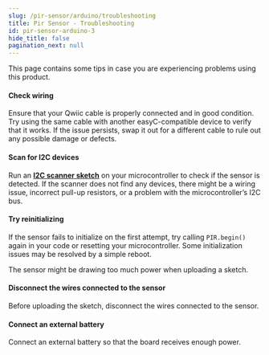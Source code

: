 ```yaml
---
slug: /pir-sensor/arduino/troubleshooting
title: Pir Sensor - Troubleshooting
id: pir-sensor-arduino-3
hide_title: false
pagination_next: null
---
```


This page contains some tips in case you are experiencing problems using this product.

<ExpandableSection title="My sensor won't initialize! (Qwiic)">

#### Check wiring
Ensure that your Qwiic cable is properly connected and in good condition. Try using the same cable with another easyC-compatible device to verify that it works. If the issue persists, swap it out for a different cable to rule out any possible damage or defects.

#### Scan for I2C devices
Run an [**I2C scanner sketch**](https://github.com/SolderedElectronics/Soldered-Hacky-Codes/tree/main/I2C_Scanner) on your microcontroller to check if the sensor is detected. If the scanner does not find any devices, there might be a wiring issue, incorrect pull-up resistors, or a problem with the microcontroller’s I2C bus.

#### Try reinitializing
If the sensor fails to initialize on the first attempt, try calling `PIR.begin()` again in your code or resetting your microcontroller. Some initialization issues may be resolved by a simple reboot.

</ExpandableSection>

<ExpandableSection title="My sketch won't upload! (Regular)">

The sensor might be drawing too much power when uploading a sketch.

#### Disconnect the wires connected to the sensor
Before uploading the sketch, disconnect the wires connected to the sensor.

#### Connect an external battery
Connect an external battery so that the board receives enough power.

</ExpandableSection>